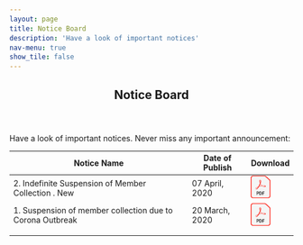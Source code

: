 ```yaml
---
layout: page
title: Notice Board
description: 'Have a look of important notices'
nav-menu: true
show_tile: false
---
```

<!-- Main -->
<div id="main" class="alt">

<!-- One -->
<section id="one">
	<div class="inner">
		<header class="major">
			<h1>Notice Board</h1>
		</header>
    <!-- Content -->

<p>Have a look of important notices. Never miss any important announcement:</p>

<table class="blueTable">
<thead>
<tr>
<th> Notice Name </th>
<th>Date of Publish</th>
<th>Download</th>
</tr>
</thead>
<tbody>
<tr>
<td>2. Indefinite Suspension of Member Collection  .<neon contenteditable spellcheck="false">  New  </neon>  </td>
<td>07 April, 2020</td>
<td> <a href="assets/notice/Notice 02.pdf"><img src="assets/images/pdf.png" alt="Download" width="35" height="40"></a>  </td>
</tr>	
<tr>
<td> 1. Suspension of member collection due to Corona Outbreak</td>
<td>20 March, 2020</td>
<td>
	<a href="assets/Notice 2.pdf"><img src="assets/images/pdf.png" alt="Download" width="35" height="40"></a>
	</td>
</tr>
<tr>
<td></td>
<td></td>
<td></td>
</tr>
<tr>
<td></td>
<td></td>
<td></td>
</tr>
</tbody>
</table>

